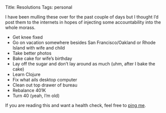 Title: Resolutions
Tags: personal

I have been mulling these over for the past couple of days but I thought
I’d post them to the internets in hopes of injecting some accountability
into the whole morass.

-   Get knee fixed
-   Go on vacation somewhere besides San Francisco/Oakland or Rhode
    Island with wife and child
-   Take better photos
-   Bake cake for wife’s birthday
-   Lay off the sugar and don’t lay around as much (uhm, after I bake
    the cake)
-   Learn Clojure
-   Fix what ails desktop computer
-   Clean out top drawer of bureau
-   Rebalance 401K
-   Turn 40 (yeah, I’m old)

If you are reading this and want a health check, feel free to [ping
me](http://sethmason.com/contact/).
